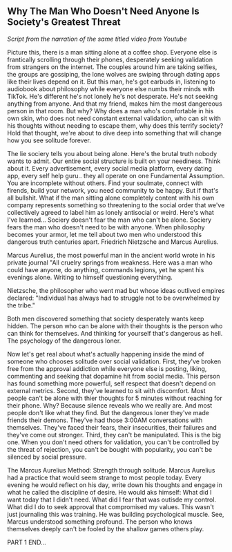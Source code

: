 ## Why The Man Who Doesn't Need Anyone Is Society's Greatest Threat
*Script from the narration of the same titled video from Youtube*

Picture this, there is a man sitting alone at a coffee shop. Everyone else is frantically scrolling through their phones, desperately seeking validation from strangers on the internet. The couples around him are taking selfies, the groups are gossiping, the lone wolves are swiping through dating apps like their lives depend on it. But this man, he's got earbuds in, listening to audiobook about philosophy while everyone else numbs their minds with TikTok. 
He's different he's not lonely he's not desperate. He's not seeking anything from anyone. 
And that my friend, makes him the most dangereous person in that room. 
But why? Why does a man who's comfortable in his own skin, who does not need constant external validation, who can sit with his thoughts without needing to escape them, why does this terrify society? Hold that thought, we're about to dive deep into something that will change how you see solitude forever. 

The lie sociery tells you about being alone. Here's the brutal truth nobody wants to admit. Our entire social structure is built on your neediness. Think about it. Every advertisement, every social media platform, every dating app, every self help guru.. they all operate on one Fundamental Assumption. You are incomplete without others. Find your soulmate, connect with firends, build your network, you need community to be happy. But if that's all bullshit. What if the man sitting alone completely content with his own company represents something so threatening to the social order that we've collectively agreed to label him as lonely antisocial or weird. Here's what I've learned...
Sociery doesn't fear the man who can't be alone. Sociery fears the man who doesn't need to be with anyone. When philosophy becomes your armor, let me tell about two men who understood this dangerous truth centuries apart. Friedrich Nietzsche and Marcus Aurelius. 

Marcus Aurelius, the most powerful man in the ancient world wrote in his private journal "All cruelry springs from weakness. Here was a man who could have anyone, do anything, commands legions, yet he spent his evenings alone. Writing to himself questioning everything.

Nietzsche, the philosopher who went mad but whose ideas outlived empires declared: "Individual has always had to struggle not to be overwhelmed by the tribe."

Both men discovered something that society desperately wants keep hidden. The person who can be alone with their thoughts is the person who can think for themselves. And thinking for yourself that's dangerous as hell. The psychology of the dangerous loner. 

Now let's get real about what's actually happening inside the mind of someone who chooses solitude over social validation. First, they've broken free from the approval addiction while everyone else is posting, liking, commenting and seeking that dopamine hit from social media. This person has found something more powerful, self respect that doesn't depend on external metrics. Second, they've learned to sit with discomfort. Most people can't be alone with thier thoughts for 5 minutes without reaching for their phone. Why? Because silence reveals who we really are. And most people don't like what they find. But the dangerous loner they've made friends their demons. They've had those 3:00AM conversations with themselves. They've faced their fears, their insecurities, their failures and they've come out stronger. Third, they can't be manipulated. This is the big one. When you don't need others for validation, you can't be controlled by the threat of rejection, you can't be bought with popularity, you can't be silenced by social pressure. 

The Marcus Aurelius Method: Strength through solitude. 
Marcus Aurelius had a practice that would seem strange to most people today. Every evening he would reflect on his day, write down his thoughts and engage in what he called the discipline of desire. He would aks himself: What did I want today that I didn't need. What did I fear that was outisde my control. What did I do to seek approval that compromised my values. 
This wasn't just journaling this was training. He was building psychological muscle. See, Marcus understood something profound. The person who knows themselves deeply can't be fooled by the shallow games others play. 

 PART 1 END...